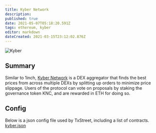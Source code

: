 ```yaml
---
title: Kyber Network
description:
published: true
date: 2021-05-07T05:18:20.591Z
tags: ethereum, kyber
editor: markdown
dateCreated: 2021-03-15T23:12:02.876Z
---
```


![Kyber](https://txstreet.com/static/img/singles/house_logos/kyber.png)

## Summary

Similar to 1inch, [Kyber Network](https://www.kyber.network) is a DEX aggregator that finds the best prices from across multiple DEXs by splitting up orders to minimize price slippage. Users of the protocol can vote on proposals by staking the governance token KNC, and are rewarded in ETH for doing so.

## Config

Below is a json config file used by TxStreet, including a list of contracts. [kyber.json](/ethereum/houses/kyber.json)